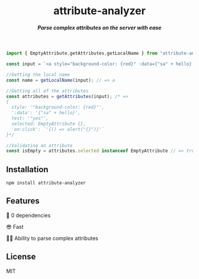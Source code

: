 <h1 align="center">attribute-analyzer</h1>

<h5 align="center">Parse complex attributes on the server with ease</h5>


<br>


```js
import { EmptyAttribute,getAttributes,getLocalName } from "attribute-analyzer"

const input = `<a style="background-color: {red}" :data={"sa" + hello} test="yes" selected on:click='{() => alert("{}")}'></a>`;

//Getting the local name
const name = getLocalName(input); // => a

//Getting all of the attributes
const attributes = getAttributes(input); /* =>  
{
  style: '"background-color: {red}"',
  ':data': '{"sa" + hello}',
  test: '"yes"',
  selected: EmptyAttribute {},
  'on:click': `'{() => alert("{}")}'`
}*/

//Validating an attribute
const isEmpty = attributes.selected instanceof EmptyAttribute // => true
```

## Installation

`npm install attribute-analyzer`

## Features

👻 0 dependencies

😎 Fast

🐱‍👤 Ability to parse complex attributes

## License

MIT